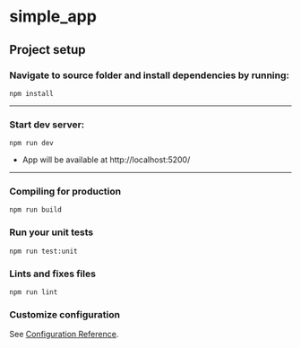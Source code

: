 # simple_app

## Project setup

###  Navigate to source folder and install dependencies by running:
```
npm install
```

---
### Start dev server:
```
npm run dev
```
* App will be available at http://localhost:5200/

---
### Compiling for production
```
npm run build
```

### Run your unit tests
```
npm run test:unit
```

### Lints and fixes files
```
npm run lint
```

### Customize configuration
See [Configuration Reference](https://cli.vuejs.org/config/).
